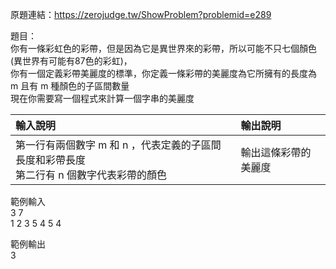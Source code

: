 原題連結：https://zerojudge.tw/ShowProblem?problemid=e289

題目：  
你有一條彩虹色的彩帶，但是因為它是異世界來的彩帶，所以可能不只七個顏色(異世界有可能有87色的彩虹)，  
你有一個定義彩帶美麗度的標準，你定義一條彩帶的美麗度為它所擁有的長度為 m 且有 m 種顏色的子區間數量  
現在你需要寫一個程式來計算一個字串的美麗度  

輸入說明 | 輸出說明 |
|:--------|:-------|
第一行有兩個數字 m 和 n ，代表定義的子區間長度和彩帶長度<br>第二行有 n 個數字代表彩帶的顏色 | 輸出這條彩帶的美麗度 |

範例輸入  
3 7  
1 2 3 5 4 5 4  

範例輸出  
3  
